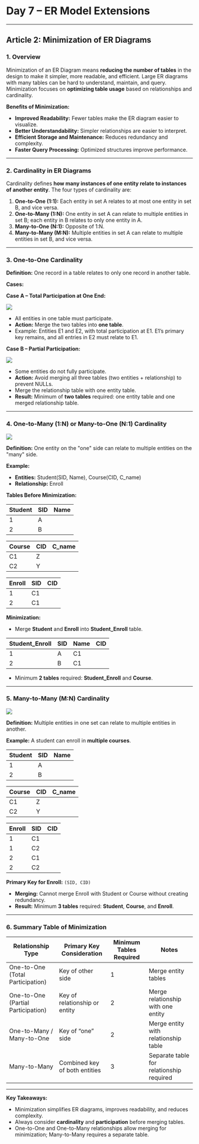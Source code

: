 # Day 7 – ER Model Extensions

---

## Article 2: Minimization of ER Diagrams

### **1. Overview**

Minimization of an ER Diagram means **reducing the number of tables** in the design to make it simpler, more readable, and efficient. Large ER diagrams with many tables can be hard to understand, maintain, and query. Minimization focuses on **optimizing table usage** based on relationships and cardinality.

**Benefits of Minimization:**

* **Improved Readability:** Fewer tables make the ER diagram easier to visualize.
* **Better Understandability:** Simpler relationships are easier to interpret.
* **Efficient Storage and Maintenance:** Reduces redundancy and complexity.
* **Faster Query Processing:** Optimized structures improve performance.

---

### **2. Cardinality in ER Diagrams**

Cardinality defines **how many instances of one entity relate to instances of another entity**. The four types of cardinality are:

1. **One-to-One (1:1):** Each entity in set A relates to at most one entity in set B, and vice versa.
2. **One-to-Many (1:N):** One entity in set A can relate to multiple entities in set B; each entity in B relates to only one entity in A.
3. **Many-to-One (N:1):** Opposite of 1:N.
4. **Many-to-Many (M:N):** Multiple entities in set A can relate to multiple entities in set B, and vice versa.

---

### **3. One-to-One Cardinality**

**Definition:** One record in a table relates to only one record in another table.

**Cases:**

**Case A – Total Participation at One End:**

![](https://media.geeksforgeeks.org/wp-content/uploads/20250716181402776026/4.webp)

* All entities in one table must participate.
* **Action:** Merge the two tables into **one table**.
* Example: Entities E1 and E2, with total participation at E1. E1’s primary key remains, and all entries in E2 must relate to E1.

**Case B – Partial Participation:**

![](https://media.geeksforgeeks.org/wp-content/uploads/20250716181444388555/3.webp)

* Some entities do not fully participate.
* **Action:** Avoid merging all three tables (two entities + relationship) to prevent NULLs.
* Merge the relationship table with one entity table.
* **Result:** Minimum of **two tables** required: one entity table and one merged relationship table.

---

### **4. One-to-Many (1:N) or Many-to-One (N:1) Cardinality**

![](https://media.geeksforgeeks.org/wp-content/uploads/20250716181509338042/2.webp)

**Definition:** One entity on the "one" side can relate to multiple entities on the "many" side.

**Example:**

* **Entities:** Student(SID, Name), Course(CID, C_name)
* **Relationship:** Enroll

**Tables Before Minimization:**

| Student | SID | Name |
| ------- | --- | ---- |
| 1       | A   |      |
| 2       | B   |      |

| Course | CID | C_name |
| ------ | --- | ------ |
| C1     | Z   |        |
| C2     | Y   |        |

| Enroll | SID | CID |
| ------ | --- | --- |
| 1      | C1  |     |
| 2      | C1  |     |

**Minimization:**

* Merge **Student** and **Enroll** into **Student_Enroll** table.

| Student_Enroll | SID | Name | CID |
| -------------- | --- | ---- | --- |
| 1              | A   | C1   |     |
| 2              | B   | C1   |     |

* Minimum **2 tables** required: **Student_Enroll** and **Course**.

---

### **5. Many-to-Many (M:N) Cardinality**

![](https://media.geeksforgeeks.org/wp-content/uploads/20250716181829950977/MantoMany.webp)

**Definition:** Multiple entities in one set can relate to multiple entities in another.

**Example:** A student can enroll in **multiple courses**.

| Student | SID | Name |
| ------- | --- | ---- |
| 1       | A   |      |
| 2       | B   |      |

| Course | CID | C_name |
| ------ | --- | ------ |
| C1     | Z   |        |
| C2     | Y   |        |

| Enroll | SID | CID |
| ------ | --- | --- |
| 1      | C1  |     |
| 1      | C2  |     |
| 2      | C1  |     |
| 2      | C2  |     |

**Primary Key for Enroll:** `(SID, CID)`

* **Merging:** Cannot merge Enroll with Student or Course without creating redundancy.
* **Result:** Minimum **3 tables** required: **Student**, **Course**, and **Enroll**.

---

### **6. Summary Table of Minimization**

| Relationship Type                  | Primary Key Consideration     | Minimum Tables Required | Notes                                    |
| ---------------------------------- | ----------------------------- | ----------------------- | ---------------------------------------- |
| One-to-One (Total Participation)   | Key of other side             | 1                       | Merge entity tables                      |
| One-to-One (Partial Participation) | Key of relationship or entity | 2                       | Merge relationship with one entity       |
| One-to-Many / Many-to-One          | Key of “one” side             | 2                       | Merge entity with relationship table     |
| Many-to-Many                       | Combined key of both entities | 3                       | Separate table for relationship required |

---

**Key Takeaways:**

* Minimization simplifies ER diagrams, improves readability, and reduces complexity.
* Always consider **cardinality** and **participation** before merging tables.
* One-to-One and One-to-Many relationships allow merging for minimization; Many-to-Many requires a separate table.
